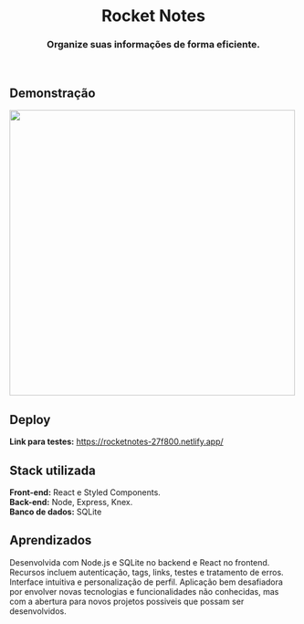 <h1 align="center">Rocket Notes</h1>

<h3 align="center">Organize suas informações de forma eficiente.</h3>
<br>

## Demonstração

<p>
    <img width="500" src="./assets/demonstracao.gif"></img>
</p>

## Deploy

**Link para testes:** <a target="_blank" href="https://rocketnotes-27f800.netlify.app/">https://rocketnotes-27f800.netlify.app/</a>

## Stack utilizada

**Front-end:** React e Styled Components. <br>
**Back-end:** Node, Express, Knex. <br>
**Banco de dados:** SQLite

## Aprendizados

Desenvolvida com Node.js e SQLite no backend e React no frontend. Recursos incluem autenticação, tags, links, testes e tratamento de erros. Interface intuitiva e personalização de perfil.
Aplicação bem desafiadora por envolver novas tecnologias e funcionalidades não conhecidas, mas com a abertura para novos projetos possiveis que possam ser desenvolvidos.

